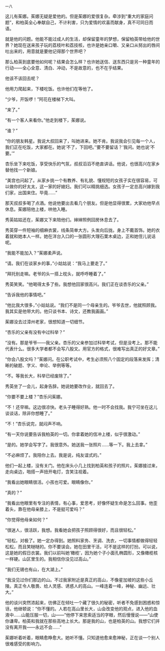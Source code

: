     一八 

   这儿有茱娜。茱娜无疑是爱他的。但是茱娜的爱很复杂。牵涉到“重大的家庭问题”，和柏英全心奉献自己，不计利害，只为爱情的欢喜而献身，真不可同日而语。

   就是他的问题。他能不能过成人的生活，却保留童年的梦想，保留柏英带给他的世界？她现在送来孩子玩的荔枝叶和荔技核，也许是她亲口嚼、又亲口从努出的唇间吐出来的，用意就是要他记得那个世界吧？

   那么柏英到底要他如何呢？结果会怎么样？也许她送信、送东西只是另一种童年的行动——全心全意、清白、冲动，不是故意的，也不在乎结果。

   他该不该回去呢？

   他用力爬起来，下楼吃饭。也许他们在等他了。

   “少爷，开饭啰！”阿花在楼梯下大叫。

   “来了。”

   “有一个客人来看你。”他走到楼下，茱娜说。

   “谁？”

   “你的朋友韩星。我说大叔回来了，叫她进来。她不肯。我说我会引见每一个人，我们正在吃饭，大家都在。她说‘不了，下回吧。’‘要不要留话？’我问。她也说‘不要。’”

   杏乐坐下来吃饭，享受快乐的气氛，叔叔滔滔不绝直讲话。他说，也很高兴在家乡替他找一个新娘。

   “美宫也问起了。从家乡挑一个有教养、有礼貌、懂规短的女孩子实在很容易，可以做你的好太太，这一家的好媳妇。我们可以精挑细选。女孩子一定总高兴嫁到我们家，出国来住。毕竟……”

   那天叔叔多喝了点酒。他说他要出去看几个朋友。但是他显得很累，大家劝他早点休息。茱娜陪他上楼，哄他入睡。

   秀英姑姑还在，茱娜又下来陪他们。婶婶照例回房休息去了。

   秀英穿一件短袖的细麻衣裳，线条简单大方。头发向后拢。身上不戴首饰。她的衣着就和她本人一样。她在洋台入口的一张圆形大理石栗木桌边，正和她侄儿说话呢。

   “我能不能加入？”茱娜柔声说。

   “请。我们在谈家乡的事，”小姑姑说：“我马上要走了。”

   “拜托别走嘛。老爷的头一搭上枕头，就呼呼睡着了。”

   秀英笑笑。“他喝得太多了些。我想他回家很高兴。我们正在谈杏乐的父亲。”

   “告诉我他的事情吧。”

   “他比我大很多，”小姑姑说。“我们不是同一个母亲生的。爷爷去世，他就照顾我。我其实是他带大的。他只谈书本、诗文，还教我画画。”

   茱娜没去过漳州老家，很想知道一切细节。

   “杏乐的父亲有没有中过科举？”

   “没有。那是爷爷——我父亲。杏乐的父亲参加过科举考试，但是没考上。那不能代表什么。很多大学者都不会写八股文。用官方的格式，很难写出真正的好文章。”

   “你会八股文吗？”茱娜问。在公职考试中，考生必须照八个固定的段落来发挥；清晰的破题、字义、申论、举例等等。

   “不。等我长大，科举已经废除了。”

   秀英坐了一会儿，起身告辞。她说她要改作业，就回去了。

   “你要不要上楼？”杏乐问茱娜。

   “不！还早嘛。这边很凉快。老头子睡得好熟。他一时不会找我。我宁可坐在这儿谈谈话，除非你想睡了。”

   “不！”杏乐说完，就闷声不响。

   “有一天你说要告诉我柏英的一切。你拿着她的信冲上楼，似乎很激动。”

   “是的。她学会写字了。我很意外。她送我一张照片……等一下。我上去拿。”

   “不必麻烦了。我陪你上去。我是说，纯友谊式的。”

   他们一起上楼，没有关门。他在床头小几上找到柏英和孩子的照片。茱娜接过来，走向桌边，啪搭一声扭开电灯，含笑注视着。

   “我看出她眼睛很活。小孩也可爱。眼睛像你。”

   “真的？”

   “我看出他眼里有专注的表情，有心事，爱思考，好像怀疑生命是怎么回事。他歪着头，靠在他母亲膝上，不是挺可爱吗？”

   “你觉得他母亲如何？”

   “很迷人，很活跃，我想。我看她会把孩子照顾得很好，而且很轻松。”

   “轻松，对极了。她一定办得到。她照料家务、烹调、洗衣，一切事情都做得轻轻松松，而且笑瞇瞇的。你不要误会。她在田里干活，可不是这样的打扮。可以说，这是她的假日衣裳。我们以前叫她‘橄榄’，因为她个子小面孔椭圆形，又像橄榄核一样硬。山区里生的。我相信你没见过高山。”

   “我们无锡也有山，在大湖上。”

   “我没见过你们那边的山。不过我家附近是真正的高山，不像星加坡的这些小丘陵。真正令人敬畏、给人灵感、诱惑人的高山。一峰连着一峰，神秘、幽远、壮大。”

   他的谈兴突然浓起来，彷佛正在倾吐一个藏了很久的秘密，听者不免感到困惑和惊讶。他继顿说：“你不懂的。人若在高山里长大，山会改变他的观点，进入他的血液中……山能压服一切，山——”他停下来思索适当的字眼，然后慢慢说——“山使你谦卑。柏英和我就在那些高地上长大。那是我的山，也是柏英的山。我想它们并没有离开我——永远不会……”

   茱娜听着听着，眼睛愈睁愈大。她听不懂。只知道他愈来愈神秘，正在谈一个别人很难感受的影响力。

